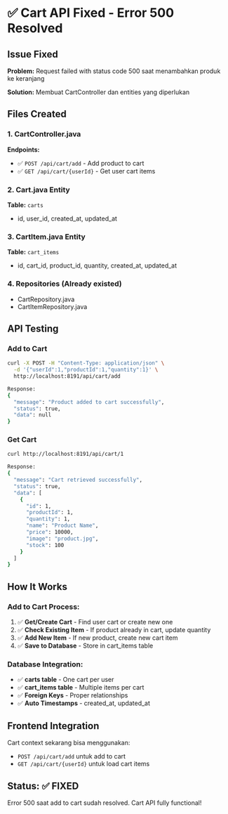 # ✅ Cart API Fixed - Error 500 Resolved

## Issue Fixed
**Problem:** Request failed with status code 500 saat menambahkan produk ke keranjang

**Solution:** Membuat CartController dan entities yang diperlukan

## Files Created

### 1. CartController.java
**Endpoints:**
- ✅ `POST /api/cart/add` - Add product to cart
- ✅ `GET /api/cart/{userId}` - Get user cart items

### 2. Cart.java Entity
**Table:** `carts`
- id, user_id, created_at, updated_at

### 3. CartItem.java Entity  
**Table:** `cart_items`
- id, cart_id, product_id, quantity, created_at, updated_at

### 4. Repositories (Already existed)
- CartRepository.java
- CartItemRepository.java

## API Testing

### Add to Cart
```bash
curl -X POST -H "Content-Type: application/json" \
  -d '{"userId":1,"productId":1,"quantity":1}' \
  http://localhost:8191/api/cart/add

Response:
{
  "message": "Product added to cart successfully",
  "status": true,
  "data": null
}
```

### Get Cart
```bash
curl http://localhost:8191/api/cart/1

Response:
{
  "message": "Cart retrieved successfully", 
  "status": true,
  "data": [
    {
      "id": 1,
      "productId": 1,
      "quantity": 1,
      "name": "Product Name",
      "price": 10000,
      "image": "product.jpg",
      "stock": 100
    }
  ]
}
```

## How It Works

### Add to Cart Process:
1. ✅ **Get/Create Cart** - Find user cart or create new one
2. ✅ **Check Existing Item** - If product already in cart, update quantity
3. ✅ **Add New Item** - If new product, create new cart item
4. ✅ **Save to Database** - Store in cart_items table

### Database Integration:
- ✅ **carts table** - One cart per user
- ✅ **cart_items table** - Multiple items per cart
- ✅ **Foreign Keys** - Proper relationships
- ✅ **Auto Timestamps** - created_at, updated_at

## Frontend Integration
Cart context sekarang bisa menggunakan:
- `POST /api/cart/add` untuk add to cart
- `GET /api/cart/{userId}` untuk load cart items

## Status: ✅ FIXED
Error 500 saat add to cart sudah resolved. Cart API fully functional!
